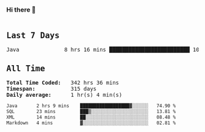 ### Hi there 👋

<!--WakaTime-Start-->
<pre><h2>Last 7 Days</h2>Java              8 hrs 16 mins █████████████████████████ 100.00 %</br><h2>All Time</h2><strong>Total Time Coded:   </strong>342 hrs 36 mins</br><strong>Timespan:           </strong>315 days</br><strong>Daily average:      </strong>1 hr(s) 4 min(s)</pre>
<!--WakaTime-End-->

<!--START_SECTION:waka-->

```txt
Java       2 hrs 9 mins    ██████████████████▓░░░░░░   74.90 %
SQL        23 mins         ███▒░░░░░░░░░░░░░░░░░░░░░   13.81 %
XML        14 mins         ██░░░░░░░░░░░░░░░░░░░░░░░   08.48 %
Markdown   4 mins          ▓░░░░░░░░░░░░░░░░░░░░░░░░   02.81 %
```

<!--END_SECTION:waka-->

 <!-- waka-box start -->
 <!-- waka-box end -->
